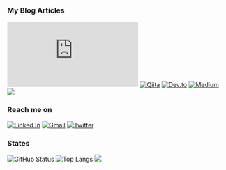 ### My Blog Articles

[![Blog](https://img.shields.io/website?color=f74539&style=flat-square&up_message=TakumonBlog🍅&url=https%3A%2F%2Ftakumon.com)](https://takumon.com) [![Qiita](https://img.shields.io/badge/-@Takumon-%23000000?color=55C500&logoColor=white&style=flat-square&logo=qiita)](https://qiita.com/Takumon) [![Dev.to](https://img.shields.io/badge/-@Takumon-%23000000?style=flat-square&logo=dev.to)](https://dev.to/takumon) [![Medium](https://img.shields.io/badge/-@Takumon-03a57a?style=flat-square&labelColor=000000&logo=Medium&link=https://medium.com/@takumon/)](https://medium.com/@takumon) [![](https://img.shields.io/badge/-DevPost%20@Takumon-%23003e54?style=flat-square)](https://devpost.com/TakutoInoue)

### Reach me on

[![Linked In](https://img.shields.io/badge/-@Takumon-%23?color=0077B5&logoColor=white&style=flat-square&logo=Linkedin)](https://www.linkedin.com/in/takumon) [![Gmail](https://img.shields.io/badge/-inouetakumon@gmail.com-c14438?style=flat-square&logo=Gmail&logoColor=white&link=mailto:inouetakumon@gmail.com)](mailto:inouetakumon@gmail.com) [![Twitter](https://img.shields.io/badge/-@inouetakumon-%231DA1F2?style=flat-square&logo=twitter&logoColor=ffffff)](https://twitter.com/inouetakumon) 

### States

![GitHub Status](https://github-readme-stats.vercel.app/api?username=Takumon&count_private=true&show_icons=true&theme=dracula)
![Top Langs](https://github-readme-stats.vercel.app/api/top-langs/?username=Takumon&hide=TeX&layout=compact&theme=dracula)
![](https://komarev.com/ghpvc/?username=Takumon)
